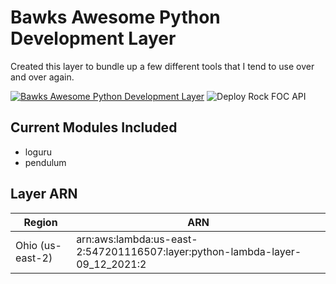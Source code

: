 # Bawks Awesome Python Development Layer

Created this layer to bundle up a few different tools that I tend to use over and over again.

[![Bawks Awesome Python Development Layer](https://github.com/stephenbawks/python-dev-layer/actions/workflows/layer.yml/badge.svg)](https://github.com/stephenbawks/python-dev-layer/actions/workflows/layer.yml)
![Deploy Rock FOC API](https://img.shields.io/badge/Python%20Layer%20Verson-2-orange)


## Current Modules Included
* loguru
* pendulum

## Layer ARN

| Region | ARN |
|-------------|----------------|
| Ohio (us-east-2)     | arn:aws:lambda:us-east-2:547201116507:layer:python-lambda-layer-09_12_2021:2   |

